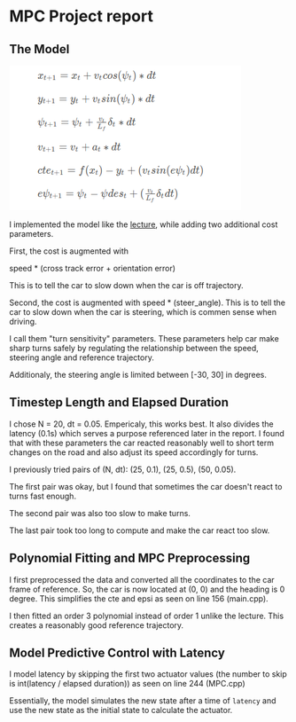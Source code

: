 # MPC Project report
## The Model
![model](./model.png)

  I implemented the model like the [lecture](https://github.com/udacity/CarND-MPC-Quizzes/blob/master/mpc_to_line/solution/MPC.cpp), while adding two additional cost parameters.

  First, the cost is augmented with

  speed * (cross track error + orientation error)

  This is to tell the car to slow down when the car is off trajectory.

  Second, the cost is augmented with speed * (steer_angle). This is to tell the car to slow down when the car is steering, which is commen sense when driving.

  I call them "turn sensitivity" parameters. These parameters help car make sharp turns safely by regulating the relationship between the speed, steering angle and reference trajectory.

  Additionaly, the steering angle is limited between [-30, 30] in degrees.
## Timestep Length and Elapsed Duration
  I chose N = 20, dt = 0.05. Empericaly, this works best. It also divides the latency (0.1s) which serves a purpose referenced later in the report. I found that with these parameters the car reacted reasonably well to short term changes on the road and also adjust its speed accordingly for turns.

  I previously tried pairs of (N, dt): (25, 0.1), (25, 0.5), (50, 0.05).

  The first pair was okay, but I found that sometimes the car doesn't react to turns fast enough.

  The second pair was also too slow to make turns.

  The last pair took too long to compute and make the car react too slow.

## Polynomial Fitting and MPC Preprocessing
I first preprocessed the data and converted all the coordinates to the car frame of reference. So, the car is now located at (0, 0) and the heading is 0 degree. This simplifies the cte and epsi as seen on line 156 (main.cpp).

I then fitted an order 3 polynomial instead of order 1 unlike the lecture. This creates a reasonably good reference trajectory.

## Model Predictive Control with Latency
I model latency by skipping the first two actuator values (the number to skip is int(latency / elapsed duration)) as seen on line 244 (MPC.cpp)

Essentially, the model simulates the new state after a time of `latency` and use the new state as the initial state to calculate the actuator.
